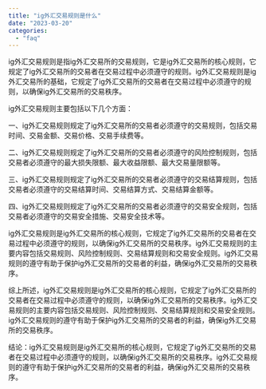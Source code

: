 ```yaml
---
title: "ig外汇交易规则是什么"
date: "2023-03-20"
categories: 
  - "faq"
---
```


ig外汇交易规则是指ig外汇交易所的交易规则，它是ig外汇交易所的核心规则，它规定了ig外汇交易所的交易者在交易过程中必须遵守的规则。ig外汇交易规则是ig外汇交易所的基础，它规定了ig外汇交易所的交易者在交易过程中必须遵守的规则，以确保ig外汇交易所的交易秩序。

ig外汇交易规则主要包括以下几个方面：

一、ig外汇交易规则规定了ig外汇交易所的交易者必须遵守的交易规则，包括交易时间、交易金额、交易价格、交易手续费等。

二、ig外汇交易规则规定了ig外汇交易所的交易者必须遵守的风险控制规则，包括交易者必须遵守的最大损失限额、最大收益限额、最大交易量限额等。

三、ig外汇交易规则规定了ig外汇交易所的交易者必须遵守的交易结算规则，包括交易者必须遵守的交易结算时间、交易结算方式、交易结算金额等。

四、ig外汇交易规则规定了ig外汇交易所的交易者必须遵守的交易安全规则，包括交易者必须遵守的交易安全措施、交易安全技术等。

ig外汇交易规则是ig外汇交易所的核心规则，它规定了ig外汇交易所的交易者在交易过程中必须遵守的规则，以确保ig外汇交易所的交易秩序。ig外汇交易规则的主要内容包括交易规则、风险控制规则、交易结算规则和交易安全规则。ig外汇交易规则的遵守有助于保护ig外汇交易所的交易者的利益，确保ig外汇交易所的交易秩序。

综上所述，ig外汇交易规则是ig外汇交易所的核心规则，它规定了ig外汇交易所的交易者在交易过程中必须遵守的规则，以确保ig外汇交易所的交易秩序。ig外汇交易规则的主要内容包括交易规则、风险控制规则、交易结算规则和交易安全规则。ig外汇交易规则的遵守有助于保护ig外汇交易所的交易者的利益，确保ig外汇交易所的交易秩序。

结论：ig外汇交易规则是ig外汇交易所的核心规则，它规定了ig外汇交易所的交易者在交易过程中必须遵守的规则，以确保ig外汇交易所的交易秩序。ig外汇交易规则的遵守有助于保护ig外汇交易所的交易者的利益，确保ig外汇交易所的交易秩序。

